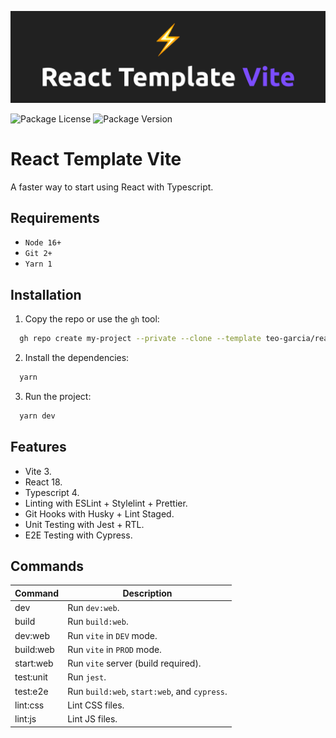 ![README.md banner](./README.png)

![Package License](https://img.shields.io/github/license/teo-garcia/react-template-vite)
![Package Version](https://img.shields.io/github/package-json/v/teo-garcia/react-template-vite)

# React Template Vite

A faster way to start using React with Typescript.

## Requirements

- `Node 16+`
- `Git 2+`
- `Yarn 1`

## Installation

1. Copy the repo or use the `gh` tool:

```bash
  gh repo create my-project --private --clone --template teo-garcia/react-template-vite
```

2. Install the dependencies:

```bash
  yarn
```

3. Run the project:

```bash
  yarn dev
```

## Features

- Vite 3.
- React 18.
- Typescript 4.
- Linting with ESLint + Stylelint + Prettier.
- Git Hooks with Husky + Lint Staged.
- Unit Testing with Jest + RTL.
- E2E Testing with Cypress.

## Commands

| **Command** | **Description**                              |
| ----------- | -------------------------------------------- |
| dev         | Run `dev:web`.                               |
| build       | Run `build:web`.                             |
| dev:web     | Run `vite` in `DEV` mode.                    |
| build:web   | Run `vite` in `PROD` mode.                   |
| start:web   | Run `vite` server (build required).          |
| test:unit   | Run `jest`.                                  |
| test:e2e    | Run `build:web`, `start:web`, and `cypress`. |
| lint:css    | Lint CSS files.                              |
| lint:js     | Lint JS files.                               |
